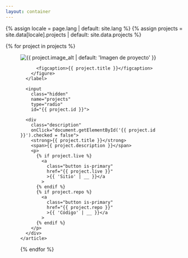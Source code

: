 ```yaml
---
layout: container
---
```


{% assign locale = page.lang | default: site.lang %}
{% assign projects = site.data[locale].projects | default: site.data.projects %}

<section class="projects">
  {% for project in projects %}
    <article>
      <label for="{{ project.id }}">
        <figure>
            <img
              loading="lazy"
              src="{{ project.image }}"
              alt="{{ project.image_alt | default: 'Imagen de proyecto' }}" />

          <figcaption>{{ project.title }}</figcaption>
        </figure>
      </label>

      <input
        class="hidden"
        name="projects"
        type="radio"
        id="{{ project.id }}">

      <div
        class="description"
        onClick="document.getElementById('{{ project.id }}').checked = false">
        <strong>{{ project.title }}</strong>
        <span>{{ project.description }}</span>
        <p>
          {% if project.live %}
            <a
              class="button is-primary"
              href="{{ project.live }}"
              >{{ 'Sitio' | __ }}</a
            >
          {% endif %}
          {% if project.repo %}
            <a
              class="button is-primary"
              href="{{ project.repo }}"
              >{{ 'Código' | __ }}</a
            >
          {% endif %}
        </p>
      </div>
    </article>
  {% endfor %}
</section>
